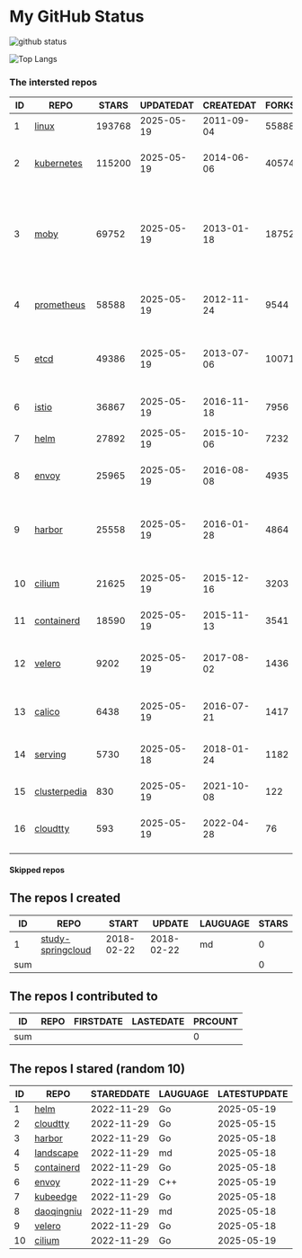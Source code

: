 # My GitHub Status

<img src="https://github-readme-stats-1.yihong0618.vercel.app/api?username=daoqingniu&show_icons=true&&&hide_title=true&count_private=true" alt="github status" />

![Top Langs](https://github-readme-stats-1.yihong0618.vercel.app/api/top-langs/?username=daoqingniu&layout=compact)

<!--START_SECTION:github_repos-->
### The intersted repos
| ID |                              REPO                               | STARS  | UPDATEDAT  | CREATEDAT  | FORKSCOUNT |                                                DESCRIPTIONS                                                |
|----|-----------------------------------------------------------------|--------|------------|------------|------------|------------------------------------------------------------------------------------------------------------|
|  1 | [linux](https://github.com/torvalds/linux)                      | 193768 | 2025-05-19 | 2011-09-04 |      55888 | Linux kernel source tree                                                                                   |
|  2 | [kubernetes](https://github.com/kubernetes/kubernetes)          | 115200 | 2025-05-19 | 2014-06-06 |      40574 | Production-Grade Container Scheduling and Management                                                       |
|  3 | [moby](https://github.com/moby/moby)                            |  69752 | 2025-05-19 | 2013-01-18 |      18752 | The Moby Project - a collaborative project for the container ecosystem to assemble container-based systems |
|  4 | [prometheus](https://github.com/prometheus/prometheus)          |  58588 | 2025-05-19 | 2012-11-24 |       9544 | The Prometheus monitoring system and time series database.                                                 |
|  5 | [etcd](https://github.com/etcd-io/etcd)                         |  49386 | 2025-05-19 | 2013-07-06 |      10071 | Distributed reliable key-value store for the most critical data of a distributed system                    |
|  6 | [istio](https://github.com/istio/istio)                         |  36867 | 2025-05-19 | 2016-11-18 |       7956 | Connect, secure, control, and observe services.                                                            |
|  7 | [helm](https://github.com/helm/helm)                            |  27892 | 2025-05-19 | 2015-10-06 |       7232 | The Kubernetes Package Manager                                                                             |
|  8 | [envoy](https://github.com/envoyproxy/envoy)                    |  25965 | 2025-05-19 | 2016-08-08 |       4935 | Cloud-native high-performance edge/middle/service proxy                                                    |
|  9 | [harbor](https://github.com/goharbor/harbor)                    |  25558 | 2025-05-19 | 2016-01-28 |       4864 | An open source trusted cloud native registry project that stores, signs, and scans content.                |
| 10 | [cilium](https://github.com/cilium/cilium)                      |  21625 | 2025-05-19 | 2015-12-16 |       3203 | eBPF-based Networking, Security, and Observability                                                         |
| 11 | [containerd](https://github.com/containerd/containerd)          |  18590 | 2025-05-19 | 2015-11-13 |       3541 | An open and reliable container runtime                                                                     |
| 12 | [velero](https://github.com/vmware-tanzu/velero)                |   9202 | 2025-05-19 | 2017-08-02 |       1436 | Backup and migrate Kubernetes applications and their persistent volumes                                    |
| 13 | [calico](https://github.com/projectcalico/calico)               |   6438 | 2025-05-19 | 2016-07-21 |       1417 | Cloud native networking and network security                                                               |
| 14 | [serving](https://github.com/knative/serving)                   |   5730 | 2025-05-18 | 2018-01-24 |       1182 | Kubernetes-based, scale-to-zero, request-driven compute                                                    |
| 15 | [clusterpedia](https://github.com/clusterpedia-io/clusterpedia) |    830 | 2025-05-19 | 2021-10-08 |        122 | The Encyclopedia of Kubernetes clusters                                                                    |
| 16 | [cloudtty](https://github.com/cloudtty/cloudtty)                |    593 | 2025-05-19 | 2022-04-28 |         76 | A Friendly Kubernetes CloudShell (Web Terminal) !                                                          |



#### Skipped repos
<!--END_SECTION:github_repos-->

<!--START_SECTION:my_github-->
## The repos I created
| ID  |                                 REPO                                 |   START    |   UPDATE   | LAUGUAGE | STARS |
|-----|----------------------------------------------------------------------|------------|------------|----------|-------|
|   1 | [study-springcloud](https://github.com/daoqingniu/study-springcloud) | 2018-02-22 | 2018-02-22 | md       |     0 |
| sum |                                                                      |            |            |          |     0 |

## The repos I contributed to
| ID  | REPO | FIRSTDATE | LASTEDATE | PRCOUNT |
|-----|------|-----------|-----------|---------|
| sum |      |           |           |       0 |

## The repos I stared (random 10)
| ID |                          REPO                          | STAREDDATE | LAUGUAGE | LATESTUPDATE |
|----|--------------------------------------------------------|------------|----------|--------------|
|  1 | [helm](https://github.com/helm/helm)                   | 2022-11-29 | Go       | 2025-05-19   |
|  2 | [cloudtty](https://github.com/cloudtty/cloudtty)       | 2022-11-29 | Go       | 2025-05-15   |
|  3 | [harbor](https://github.com/goharbor/harbor)           | 2022-11-29 | Go       | 2025-05-18   |
|  4 | [landscape](https://github.com/cncf/landscape)         | 2022-11-29 | md       | 2025-05-18   |
|  5 | [containerd](https://github.com/containerd/containerd) | 2022-11-29 | Go       | 2025-05-18   |
|  6 | [envoy](https://github.com/envoyproxy/envoy)           | 2022-11-29 | C++      | 2025-05-19   |
|  7 | [kubeedge](https://github.com/kubeedge/kubeedge)       | 2022-11-29 | Go       | 2025-05-18   |
|  8 | [daoqingniu](https://github.com/daoqingniu/daoqingniu) | 2022-11-29 | md       | 2025-05-18   |
|  9 | [velero](https://github.com/vmware-tanzu/velero)       | 2022-11-29 | Go       | 2025-05-18   |
| 10 | [cilium](https://github.com/cilium/cilium)             | 2022-11-29 | Go       | 2025-05-19   |

<!--END_SECTION:my_github-->
